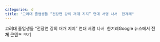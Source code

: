 ```yaml
---
categories: d
title: "고려대 졸업생들 “전장연 강의 재개 지지” 연대 서명 나서  한겨레"
---
```

고려대 졸업생들 “전장연 강의 재개 지지” 연대 서명 나서&nbsp;&nbsp;한겨레Google 뉴스에서 전체 콘텐츠 보기